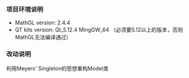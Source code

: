 ### 项目环境说明

+ MathGL version: 2.4.4
+ QT kits version: Qt_5.12.4 MingGW_64	（必须要5.12以上的版本，否则MathGL无法编译通过）

### 改动说明
利用Meyers' Singleton的思想重构Model类
